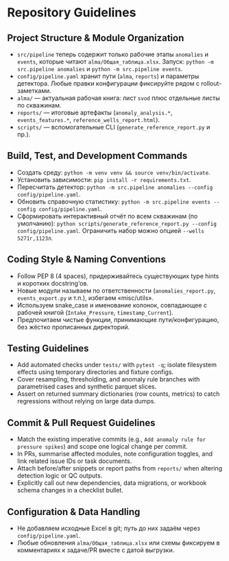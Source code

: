 # Repository Guidelines

## Project Structure & Module Organization
- `src/pipeline` теперь содержит только рабочие этапы `anomalies` и `events`, которые читают `alma/Общая_таблица.xlsx`. Запуск: `python -m src.pipeline anomalies` и `python -m src.pipeline events`.
- `config/pipeline.yaml` хранит пути (`alma`, `reports`) и параметры детектора. Любые правки конфигурации фиксируйте рядом с rollout-заметками.
- `alma/` — актуальная рабочая книга: лист `svod` плюс отдельные листы по скважинам.
- `reports/` — итоговые артефакты (`anomaly_analysis.*`, `events_features.*`, `reference_wells_report.html`).
- `scripts/` — вспомогательные CLI (`generate_reference_report.py` и пр.).

## Build, Test, and Development Commands
- Создать среду: `python -m venv venv && source venv/bin/activate`.
- Установить зависимости: `pip install -r requirements.txt`.
- Пересчитать детектор: `python -m src.pipeline anomalies --config config/pipeline.yaml`.
- Обновить справочную статистику: `python -m src.pipeline events --config config/pipeline.yaml`.
- Сформировать интерактивный отчёт по всем скважинам (по умолчанию): `python scripts/generate_reference_report.py --config config/pipeline.yaml`. Ограничить набор можно опцией `--wells 5271г,1123л`.

## Coding Style & Naming Conventions
- Follow PEP 8 (4 spaces), придерживайтесь существующих type hints и коротких docstring’ов.
- Новые модули называем по ответственности (`anomalies_report.py`, `events_export.py` и т.п.), избегаем «misc/utils».
- Используем snake_case и именование колонок, совпадающее с рабочей книгой (`Intake_Pressure`, `timestamp_Current`).
- Предпочитаем чистые функции, принимающие пути/конфигурацию, без жёстко прописанных директорий.

## Testing Guidelines
- Add automated checks under `tests/` with `pytest -q`; isolate filesystem effects using temporary directories and fixture configs.
- Cover resampling, thresholding, and anomaly rule branches with parametrised cases and synthetic parquet slices.
- Assert on returned summary dictionaries (row counts, metrics) to catch regressions without relying on large data dumps.

## Commit & Pull Request Guidelines
- Match the existing imperative commits (e.g., `Add anomaly rule for pressure spikes`) and scope one logical change per commit.
- In PRs, summarise affected modules, note configuration toggles, and link related issue IDs or task documents.
- Attach before/after snippets or report paths from `reports/` when altering detection logic or QC outputs.
- Explicitly call out new dependencies, data migrations, or workbook schema changes in a checklist bullet.

## Configuration & Data Handling
- Не добавляем исходные Excel в git; путь до них задаём через `config/pipeline.yaml`.
- Любые обновления `alma/Общая_таблица.xlsx` или схемы фиксируем в комментариях к задаче/PR вместе с датой выгрузки.
